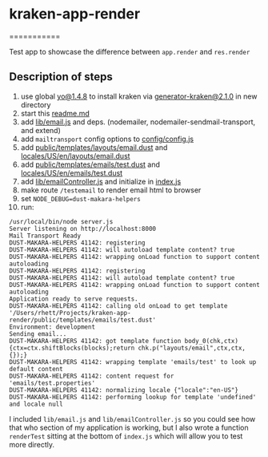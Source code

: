 # kraken-app-render
===========

Test app to showcase the difference between `app.render` and `res.render`


## Description of steps

1. use global yo@1.4.8 to install kraken via generator-kraken@2.1.0 in new directory
2. start this [readme.md](README.md)
3. add [lib/email.js](lib/email.js) and deps. (nodemailer, nodemailer-sendmail-transport, and extend)
4. add `mailtransport` config options to [config/config.js](config/config.js)
5. add [public/templates/layouts/email.dust](public/templates/layouts/email.dust) and [locales/US/en/layouts/email.dust](locales/US/en/layouts/email.dust)
6. add [public/templates/emails/test.dust](public/templates/emails/test.dust) and [locales/US/en/emails/test.dust](locales/US/en/emails/test.dust)
7. add [lib/emailController.js](lib/emailController.js) and initialize in [index.js](index.js)
8. make route `/testemail` to render email html to browser
9. set `NODE_DEBUG=dust-makara-helpers`
10. run:
```
/usr/local/bin/node server.js
Server listening on http://localhost:8000
Mail Transport Ready
DUST-MAKARA-HELPERS 41142: registering
DUST-MAKARA-HELPERS 41142: will autoload template content? true
DUST-MAKARA-HELPERS 41142: wrapping onLoad function to support content autoloading
DUST-MAKARA-HELPERS 41142: registering
DUST-MAKARA-HELPERS 41142: will autoload template content? true
DUST-MAKARA-HELPERS 41142: wrapping onLoad function to support content autoloading
Application ready to serve requests.
DUST-MAKARA-HELPERS 41142: calling old onLoad to get template '/Users/rhett/Projects/kraken-app-render/public/templates/emails/test.dust'
Environment: development
Sending email...
DUST-MAKARA-HELPERS 41142: got template function body_0(chk,ctx){ctx=ctx.shiftBlocks(blocks);return chk.p("layouts/email",ctx,ctx,{});}
DUST-MAKARA-HELPERS 41142: wrapping template 'emails/test' to look up default content
DUST-MAKARA-HELPERS 41142: content request for 'emails/test.properties'
DUST-MAKARA-HELPERS 41142: normalizing locale {"locale":"en-US"}
DUST-MAKARA-HELPERS 41142: performing lookup for template 'undefined' and locale null
```


I included `lib/email.js` and `lib/emailController.js` so you could see how that who section of my application is 
working, but I also wrote a function `renderTest` sitting at the bottom of `index.js` which will allow you to test more 
directly.

